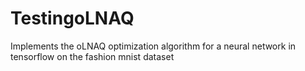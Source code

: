 # TestingoLNAQ
Implements the oLNAQ optimization algorithm for a neural network in tensorflow on the fashion mnist dataset
